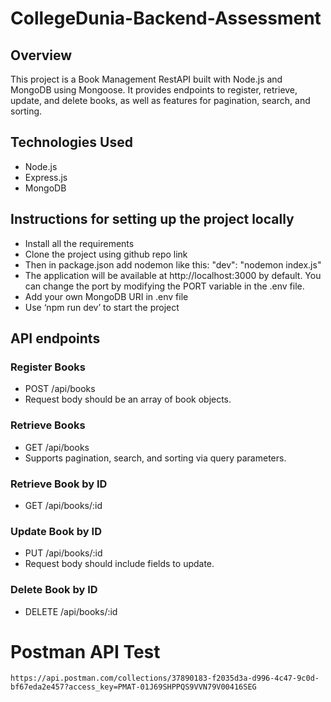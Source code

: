 # CollegeDunia-Backend-Assessment

## Overview 

This project is a Book Management RestAPI built with Node.js and MongoDB using Mongoose. It provides endpoints to register, retrieve, update, and delete books, as well as features for pagination, search, and sorting.

## Technologies Used
-	Node.js
-	Express.js
-	MongoDB

## Instructions for setting up the project locally
- Install all the requirements
- Clone the project using github repo link
- Then in package.json add nodemon like this:
  "dev": "nodemon index.js"
- The application will be available at http://localhost:3000 by default. You can change the port by modifying the PORT variable in the .env file.
- Add your own MongoDB URI in .env file
- Use ‘npm run dev’ to start the project

## API endpoints

### Register Books
  -  POST /api/books
  -  Request body should be an array of book objects.

### Retrieve Books
  - GET /api/books
  - Supports pagination, search, and sorting via query parameters.

### Retrieve Book by ID
  - GET /api/books/:id

### Update Book by ID
  - PUT /api/books/:id
  - Request body should include fields to update.

### Delete Book by ID
  - DELETE /api/books/:id

# Postman API Test
    https://api.postman.com/collections/37890183-f2035d3a-d996-4c47-9c0d-bf67eda2e457?access_key=PMAT-01J69SHPPQS9VVN79V00416SEG
